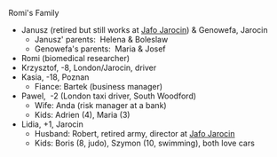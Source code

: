 Romi's Family

- Janusz (retired but still works at [Jafo Jarocin](http://www.jafo.com.pl/en)) & Genowefa, Jarocin
    - Janusz' parents:  Helena & Boleslaw
    - Genowefa's parents:  Maria & Josef
- Romi (biomedical researcher)
- Krzysztof, -8, London/Jarocin, driver
- Kasia, -18, Poznan
    - Fiance: Bartek (business manager)
- Pawel,  -2 (London taxi driver, South Woodford)
    - Wife: Anda (risk manager at a bank)
    - Kids: Adrien (4), Maria (3)
- Lidia, +1, Jarocin
    - Husband: Robert, retired army, director at [Jafo Jarocin](http://www.jafo.com.pl/en)
    - Kids: Boris (8, judo), Szymon (10, swimming), both love cars